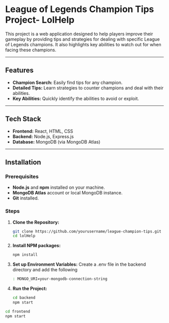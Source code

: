 # League of Legends Champion Tips Project- LolHelp

This project is a web application designed to help players improve their gameplay by providing tips and strategies for dealing with specific League of Legends champions. It also highlights key abilities to watch out for when facing these champions.

---

## Features

- **Champion Search:** Easily find tips for any champion.
- **Detailed Tips:** Learn strategies to counter champions and deal with their abilities.
- **Key Abilities:** Quickly identify the abilities to avoid or exploit.

---

## Tech Stack

- **Frontend:** React, HTML, CSS
- **Backend:** Node.js, Express.js
- **Database:** MongoDB (via MongoDB Atlas)

---

## Installation

### Prerequisites

- **Node.js** and **npm** installed on your machine.
- **MongoDB Atlas** account or local MongoDB instance.
- **Git** installed.

### Steps

1. **Clone the Repository:**
   ```bash
   git clone https://github.com/yourusername/league-champion-tips.git
   cd lolHelp

2. **Install NPM packages:**
   ```bash
   npm install
3. **Set up Environment Variables:**
  Create a .env file in the backend directory and add the following
   ```bash
   : MONGO_URI=your-mongodb-connection-string
4. **Run the Project:**
   ```bash
   cd backend
   npm start
  ```bash
  cd frontend
  npm start
